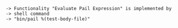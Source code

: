     -> Functionality "Evaluate Pail Expression" is implemented by
    -> shell command
    -> "bin/pail %(test-body-file)"
